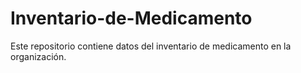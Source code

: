 # Inventario-de-Medicamento
Este repositorio contiene datos del inventario de medicamento en la organización.
